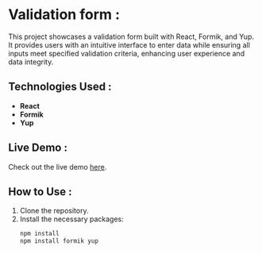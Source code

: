 # Validation form :

This project showcases a validation form built with React, Formik, and Yup. 
It provides users with an intuitive interface to enter data while ensuring all inputs meet specified validation criteria, 
enhancing user experience and data integrity.

## Technologies Used :
- **React**
- **Formik**
- **Yup**

## Live Demo :
Check out the live demo [here]([https://my-bc.vercel.app/](https://validation-form-snowy.vercel.app/)).

## How to Use :
1. Clone the repository.
2. Install the necessary packages:
   ```bash
   npm install
   npm install formik yup

